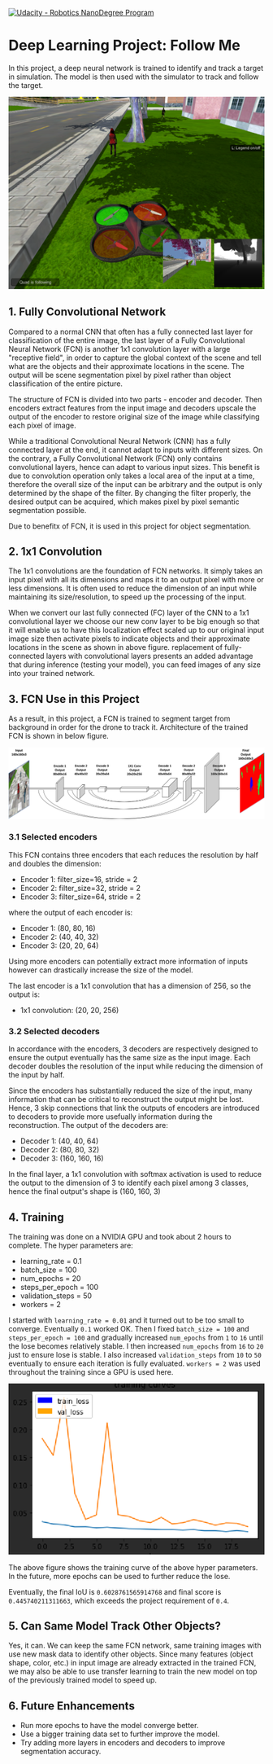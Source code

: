 [![Udacity - Robotics NanoDegree Program](https://s3-us-west-1.amazonaws.com/udacity-robotics/Extra+Images/RoboND_flag.png)](https://www.udacity.com/robotics)

# Deep Learning Project: Follow Me

In this project, a deep neural network is trained to identify and track a target in simulation. The model is then used with the simulator to track and follow the target.

[image_0]: ./docs/misc/sim_screenshot.png
![alt text][image_0] 

## 1. Fully Convolutional Network

Compared to a normal CNN that often has a fully connected last layer for classification of the entire image, the last layer of a Fully Convolutional Neural Network (FCN) is another 1x1 convolution layer with a large "receptive field", in order to capture the global context of the scene and tell what are the objects and their approximate locations in the scene. The output will be scene segmentation pixel by pixel rather than object classification of the entire picture.

The structure of FCN is divided into two parts - encoder and decoder. Then encoders extract features from the input image and decoders upscale the output of the encoder to restore original size of the image while classifying each pixel of image.

While a traditional Convolutional Neural Network (CNN) has a fully connected layer at the end, it cannot adapt to inputs with different sizes. On the contrary, a Fully Convolutional Network (FCN) only contains convolutional layers, hence can adapt to various input sizes. This benefit is due to convolution operation only takes a local area of the input at a time, therefore the overall size of the input can be arbitrary and the output is only determined by the shape of the filter. By changing the filter properly, the desired output can be acquired, which makes pixel by pixel semantic segmentation possible.

Due to benefitx of FCN, it is used in this project for object segmentation.


## 2. 1x1 Convolution

The 1x1 convolutions are the foundation of FCN networks. It simply takes an input pixel with all its dimensions and maps it to an output pixel with more or less dimensions. It is often used to reduce the dimension of an input while maintaining its size/resolution, to speed up the processing of the input.


When we convert our last fully connected (FC) layer of the CNN to a 1x1 convolutional layer we choose our new conv layer to be big enough so that it will enable us to have this localization effect scaled up to our original input image size then activate pixels to indicate objects and their approximate locations in the scene as shown in above figure. replacement of fully-connected layers with convolutional layers presents an added advantage that during inference (testing your model), you can feed images of any size into your trained network.


## 3. FCN Use in this Project

As a result, in this project, a FCN is trained to segment target from background in order for the drone to track it. Architecture of the trained FCN is shown in below figure.

[FCN]: ./docs/misc/FCN.png
![alt text][FCN]

### 3.1 Selected encoders

This FCN contains three encoders that each reduces the resolution by half and doubles the dimension:
- Encoder 1: filter_size=16, stride = 2
- Encoder 2: filter_size=32, stride = 2
- Encoder 3: filter_size=64, stride = 2

where the output of each encoder is:
- Encoder 1: (80, 80, 16)
- Encoder 2: (40, 40, 32)
- Encoder 3: (20, 20, 64)

Using more encoders can potentially extract more information of inputs however can drastically increase the size of the model.

The last encoder is a 1x1 convolution that has a dimension of 256, so the output is:
- 1x1 convolution: (20, 20, 256)

### 3.2 Selected decoders

In accordance with the encoders, 3 decoders are respectively designed to ensure the output eventually has the same size as the input image. Each decoder doubles the resolution of the input while reducing the dimension of the input by half. 

Since the encoders has substantially reduced the size of the input, many information that can be critical to reconstruct the output might be lost. Hence, 3 skip connections that link the outputs of encoders are introduced to decoders to provide more usefually information during the reconstruction. The output of the decoders are:
- Decoder 1: (40, 40, 64)
- Decoder 2: (80, 80, 32)
- Decoder 3: (160, 160, 16)

In the final layer, a 1x1 convolution with softmax activation is used to reduce the output to the dimension of 3 to identify each pixel among 3 classes, hence the final output's shape is (160, 160, 3)


## 4. Training

The training was done on a NVIDIA GPU and took about 2 hours to complete. The hyper parameters are:
- learning_rate = 0.1
- batch_size = 100
- num_epochs = 20
- steps_per_epoch = 100
- validation_steps = 50
- workers = 2

I started with `learning_rate = 0.01` and it turned out to be too small to converge. Eventually `0.1` worked OK. Then I fixed `batch_size = 100` and `steps_per_epoch = 100` and gradually increased `num_epochs` from `1` to `16` until the lose becomes relatively stable. I then increased `num_epochs` from `16` to `20` just to ensure lose is stable. I also increased `validation_steps` from `10` to `50` eventually to ensure each iteration is fully evaluated. `workers = 2` was used throughout the training since a GPU is used here.

[Training_Curve]: ./docs/misc/training_curve.png
![alt text][Training_Curve] 

The above figure shows the training curve of the above hyper parameters. In the future, more epochs can be used to further reduce the lose.

Eventually, the final IoU is `0.6028761565914768` and final score is `0.445740211311663`, which exceeds the project requirement of `0.4`.


## 5. Can Same Model Track Other Objects?

Yes, it can. We can keep the same FCN network, same training images with use new mask data to identify other objects. Since many features (object shape, color, etc.) in input image are already extracted in the trained FCN, we may also be able to use transfer learning to train the new model on top of the previously trained model to speed up.


## 6. Future Enhancements
- Run more epochs to have the model converge better.
- Use a bigger training data set to further improve the model.
- Try adding more layers in encoders and decoders to improve segmentation accuracy.
